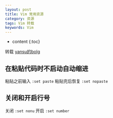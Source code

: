 ```yaml
---
layout: post
title: Vim 常用资源
category: 资源
tags: Vim 转载 
keywords: Vim
---
```


* content
{:toc}

转载   [yansu的bolg](http://yansu.org/)

## 在粘贴代码时不启动自动缩进

粘贴之前输入 `:set paste`
粘贴完后恢复 `:set nopaste`

## 关闭和开启行号

关闭 `:set nonu`
开启 `:set number`
